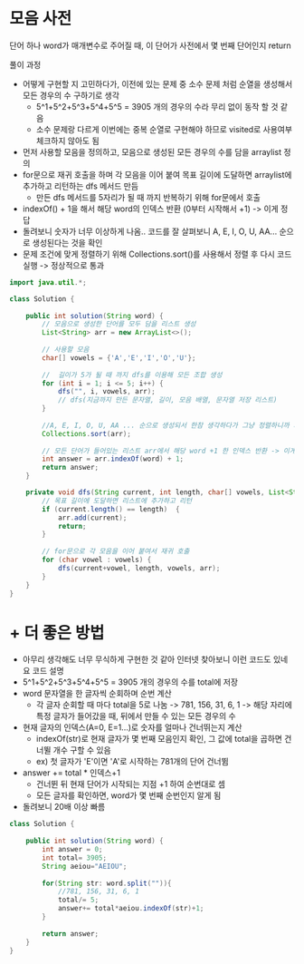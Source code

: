 # 모음 사전
단어 하나 word가 매개변수로 주어질 때, 이 단어가 사전에서 몇 번째 단어인지 return

풀이 과정
- 어떻게 구현할 지 고민하다가, 이전에 있는 문제 중 소수 문제 처럼 순열을 생성해서 모든 경우의 수 구하기로 생각
  - 5^1+5^2+5^3+5^4+5^5 = 3905 개의 경우의 수라 무리 없이 동작 할 것 같음
  - 소수 문제랑 다르게 이번에는 중복 순열로 구현해야 하므로 visited로 사용여부 체크하지 않아도 됨
- 먼저 사용할 모음을 정의하고, 모음으로 생성된 모든 경우의 수를 담을 arraylist 정의
- for문으로 재귀 호출을 하며 각 모음을 이어 붙여 목표 길이에 도달하면 arraylist에 추가하고 리턴하는 dfs 메서드 만듬
  - 만든 dfs 메서드를 5자리가 될 때 까지 반복하기 위해 for문에서 호출
- indexOf() + 1을 해서 해당 word의 인덱스 반환 (0부터 시작해서 +1) -> 이게 정답
- 돌려보니 숫자가 너무 이상하게 나옴.. 코드를 잘 살펴보니 A, E, I, O, U, AA... 순으로 생성된다는 것을 확인
- 문제 조건에 맞게 정렬하기 위해 Collections.sort()를 사용해서 정렬 후 다시 코드 실행 -> 정상적으로 통과
```java
import java.util.*;

class Solution {
    
    public int solution(String word) {
        // 모음으로 생성한 단어를 모두 담을 리스트 생성
        List<String> arr = new ArrayList<>();
        
        // 사용할 모음
        char[] vowels = {'A','E','I','O','U'};
        
        //  길이가 5가 될 때 까지 dfs를 이용해 모든 조합 생성
        for (int i = 1; i <= 5; i++) {
            dfs("", i, vowels, arr);
            // dfs(지금까지 만든 문자열, 길이, 모음 배열, 문자열 저장 리스트)
        }
        
        //A, E, I, O, U, AA ... 순으로 생성되서 한참 생각하다가 그냥 정렬하니까 되네요..
        Collections.sort(arr); 
        
        // 모든 단어가 들어있는 리스트 arr에서 해당 word +1 한 인덱스 반환 -> 이게 n번째 단어
        int answer = arr.indexOf(word) + 1;
        return answer;
    }

    private void dfs(String current, int length, char[] vowels, List<String> arr) {
        // 목표 길이에 도달하면 리스트에 추가하고 리턴
        if (current.length() == length)  {
            arr.add(current);
            return;
        }
        
        // for문으로 각 모음을 이어 붙여서 재귀 호출
        for (char vowel : vowels) {
            dfs(current+vowel, length, vowels, arr);
        }
    }
}

```

# + 더 좋은 방법
- 아무리 생각해도 너무 무식하게 구현한 것 같아 인터넷 찾아보니 이런 코드도 있네요
코드 설명
- 5^1+5^2+5^3+5^4+5^5 = 3905 개의 경우의 수를 total에 저장
- word 문자열을 한 글자씩 순회하며 순번  계산
  - 각 글자 순회할 때 마다 total을 5로 나눔 -> 781, 156, 31, 6, 1 -> 해당 자리에 특정 글자가 들어갔을 때, 뒤에서 만들 수 있는 모든 경우의 수
- 현재 글자의 인덱스(A=0, E=1...)로 숫자를 얼마나 건너뛰는지 계산
  - indexOf(str)로 현재 글자가 몇 번째 모음인지 확인, 그 값에 total을 곱하면 건너뛸 개수 구할 수 있음
  - ex) 첫 글자가 'E'이면 'A'로 시작하는 781개의 단어 건너뜀
- answer += total * 인덱스+1
  - 건너뛴 뒤 현재 단어가 시작되는 지점 +1 하여 순번대로 셈
  - 모든 글자를 확인하면, word가 몇 번째 순번인지 알게 됨
- 돌려보니 20배 이상 빠름
```java
class Solution {
    
    public int solution(String word) {
        int answer = 0;
        int total= 3905;
        String aeiou="AEIOU";
        
        for(String str: word.split("")){
            //781, 156, 31, 6, 1
            total/= 5;
            answer+= total*aeiou.indexOf(str)+1;
        }
        
        return answer;
    }
}
```